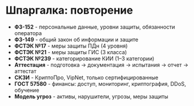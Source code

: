 # Шпаргалка: повторение

- **ФЗ-152** - персональные данные, уровни защиты, обязанности оператора
- **ФЗ-149** - общий закон об информации и защите 
- **ФСТЭК №17** - меры защиты ПДн (4 уровня)
- **ФСТЭК №21** - меры защиты ГИС (3 класса)
- **ФСТЭК №239** - категорирование КИИ (1–3 категории)
- **Аттестация** - подготовка → документация → испытания → отчет → аттестат
- **СКЗИ** - КриптоПро, VipNet, только сертифицированные 
- **ГОСТ 57580** - финансы: доступ, мониторинг, криптография, DDoS, обучение  
- **Модель угроз** - активы, нарушители, угрозы, меры защиты
